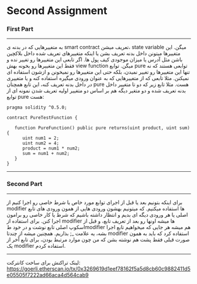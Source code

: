 # Second Assignment

### First Part
***
به متغییرهایی که در بدنه ی smart contract تعریف میشن، state variable میگن. این متغییرها میتونن داخل بدنه تعریف بشن یا اینکه متغییرهای تعریف شده داخل بلاکچین باشن مثل آدرس یا میزان موجودی کیف پول ها.
اگر تابعی این متغییرها رو تغییر نده و فقط این متغییرها رو بخونه بهش view function میگن.
 توابع pure توابعی هستند که نه تنها این متغییرها رو تغییر نمیدن، بلکه حتی این متغییرها رو نمیخونن و ازشون استفاده ای نمیکنن.
مثلا تابعی که از متغییرهایی که به عنوان ورودی میگیره استفاده کنه و یا متغییری در داخل بدنه تعریف کنه، این تابع همچنان pure هست.
مثلا تابع زیر که دو تا متغییر داخل بدنه تعریف شده و دو متغیر دیگه هم بر اساس دو متغییر اولیه تعریف شدن نمونه ای از توابع pure هست:

```
pragma solidity ^0.5.0;
 
contract PureTestFunction {
  
   function PureFunction() public pure returns(uint product, uint sum){
      uint num1 = 2; 
      uint num2 = 4;
      product = num1 * num2;
      sum = num1 + num2; 
   }
}
```
***
### Second Part
***
برای اینکه بتونیم بعد یا قبل از اجرای توابع مورد خاص یا شرط خاصی رو اجرا کنیم از modifier ها استفاده میکنیم.
که میتونیم بهشون ورودی هایی از همون ورودی های تابع اصلی یا هر ورودی دیگه ای بدیم و انتظار داشته باشیم که شرط یا کار خاصی رو برامون اجرا کنن.
برای استفاده از modifier ها میشه اونها رو بعد از تعریف تابع، و قبل از اسکوپ اصلی تابع نوشت و در خود طmodifier هم میشه هر جایی که میخواهیم تابع اجرا بشه، یه علامت _; بذاریم.
همچنین میشه از چندتا modifier استفاده کرد که باید به همون صورت قبلی فقط پشت هم نوشته بشن که من چون موارد مرتبط بودن، برای تابع آخر از یک modifier استفاده کردم.
***
لینک تراکنش برای ساخت کانترکت:
‍‍‍
https://goerli.etherscan.io/tx/0x3269619d1eef78162f5a5d8cb60c9882411d5e05505f7222ad66aca4d564cab9
